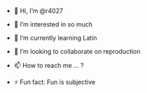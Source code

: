 - 👋 Hi, I’m @r4027
- 👀 I’m interested in so much
- 🌱 I’m currently learning Latin
- 💞️ I’m looking to collaborate on reproduction
- 📫 How to reach me ... ?

- ⚡ Fun fact: Fun is subjective

<!---
r4027/r4027 is a ✨ special ✨ repository because its `README.md` (this file) appears on your GitHub profile.
You can click the Preview link to take a look at your changes.
--->
